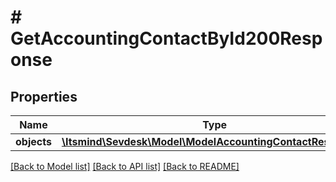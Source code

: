 # # GetAccountingContactById200Response

## Properties

Name | Type | Description | Notes
------------ | ------------- | ------------- | -------------
**objects** | [**\Itsmind\\Sevdesk\Model\ModelAccountingContactResponse[]**](ModelAccountingContactResponse.md) |  | [optional]

[[Back to Model list]](../../README.md#models) [[Back to API list]](../../README.md#endpoints) [[Back to README]](../../README.md)
